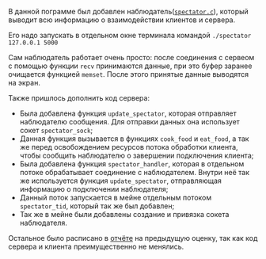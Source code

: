 В данной пограмме был добавлен наблюдатель([`spectator.c`](https://github.com/KcasTischaWattt/OS-HW3/blob/main/For%206-7%20mark/code/spectator.c)), который выводит всю информацию о взаимодействии клиентов и сервера. 

Его надо запускать в отдельном окне терминала командой `./spectator 127.0.0.1 5000`

Сам наблюдатель работает очень просто: после соединения с сервеом с помощью функции `recv` принимаются данные, при это буфер заранее очищается функцией `memset`. После этого принятые данные выводятся на экран.


Также пришлось дополнить код сервера:

* Была добавлена функция `update_spectator`, которая отправляет наблюдателю сообщения. Для отправки данных она использует сокет `spectator_sock`;
* Данная функция вызывается в функциях `cook_food` и `eat_food`, а так же перед освобождением ресурсов потока обработки клиента, чтобы сообщить наблюдателю о завершении подключения клиента;
* Была добавлена функция `spectator_handler`, которая в отдельном потоке обрабатывает соединение с наблюдателем. Внутри неё так же используется функция `update_spectator`, отправляющая информацию о подключении наблюдателя;
* Данный поток запускается в мейне отдельным потоком `spectator_tid`, который так же был добавлен;
* Так же в мейне были добавлены создание и привязка сокета наблюдателя.

Остальное было расписано в [oтчёте](https://github.com/KcasTischaWattt/OS-HW3/blob/main/For%206-7%20mark/readme.md) на предыдущую оценку, так как код сервера и клиента преимущественно не менялись.


